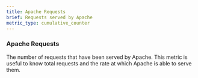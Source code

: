 ```yaml
---
title: Apache Requests
brief: Requests served by Apache
metric_type: cumulative_counter
---
```

### Apache Requests

The number of requests that have been served by Apache. This metric is useful to know total requests and the rate at which Apache is able to serve them.
